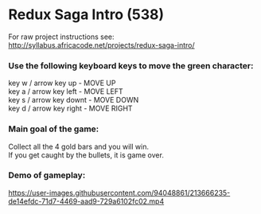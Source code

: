 # Redux Saga Intro (538)

For raw project instructions see: http://syllabus.africacode.net/projects/redux-saga-intro/

### Use the following keyboard keys to move the green character:

key w / arrow key up - MOVE UP <br>
key a / arrow key left - MOVE LEFT <br>
key s / arrow key downt - MOVE DOWN <br>
key d / arrow key right - MOVE RIGHT <br>

### Main goal of the game:

Collect all the 4 gold bars and you will win. <br>
If you get caught by the bullets, it is game over.

### Demo of gameplay:

https://user-images.githubusercontent.com/94048861/213666235-de14efdc-71d7-4469-aad9-729a6102fc02.mp4
